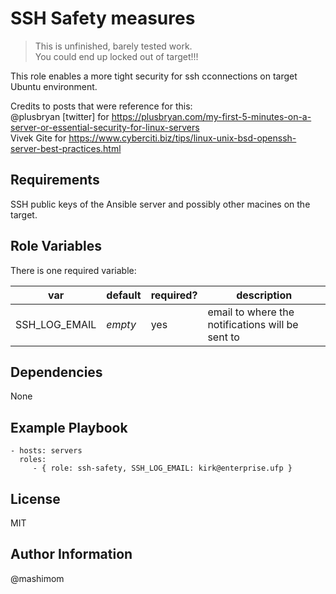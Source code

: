 # SSH Safety measures

> This is unfinished, barely tested work.   
You could end up locked out of target!!!

This role enables a more tight security for ssh cconnections on target Ubuntu environment.

Credits to posts that were reference for this:  
@plusbryan [twitter] for https://plusbryan.com/my-first-5-minutes-on-a-server-or-essential-security-for-linux-servers   
Vivek Gite for https://www.cyberciti.biz/tips/linux-unix-bsd-openssh-server-best-practices.html

## Requirements

SSH public keys of the Ansible server and possibly other macines on the target.

## Role Variables

There is one required variable:

|         var | default | required? |    description |
|-------------|---------|-----------|----------------|
|SSH_LOG_EMAIL| _empty_ |       yes | email to where the notifications will be sent to|

## Dependencies

None

## Example Playbook

    - hosts: servers
      roles:
         - { role: ssh-safety, SSH_LOG_EMAIL: kirk@enterprise.ufp }

## License

MIT

## Author Information

@mashimom